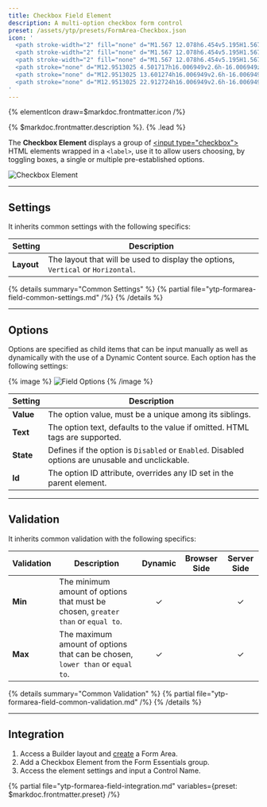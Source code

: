 ```yaml
---
title: Checkbox Field Element
description: A multi-option checkbox form control
preset: /assets/ytp/presets/FormArea-Checkbox.json
icon: '
  <path stroke-width="2" fill="none" d="M1.567 12.078h6.454v5.195H1.567z" transform="matrix(.89867 0 0 1.11653 .4461395 -10.584083)"/>
  <path stroke-width="2" fill="none" d="M1.567 12.078h6.454v5.195H1.567z" transform="matrix(.89867 0 0 1.11653 .4461395 -1.484526)"/>
  <path stroke-width="2" fill="none" d="M1.567 12.078h6.454v5.195H1.567z" transform="matrix(.89867 0 0 1.11653 .4461395 7.826924)"/>
  <path stroke="none" d="M12.9513025 4.501717h16.006949v2.6h-16.006949z"/>
  <path stroke="none" d="M12.9513025 13.601274h16.006949v2.6h-16.006949z"/>
  <path stroke="none" d="M12.9513025 22.912724h16.006949v2.6h-16.006949z"/>
'
---
```


{% elementIcon draw=$markdoc.frontmatter.icon /%}

{% $markdoc.frontmatter.description %}. {% .lead %}

The **Checkbox Element** displays a group of [\<input type="checkbox"\>](https://developer.mozilla.org/en-US/docs/Web/HTML/Element/input/checkbox) HTML elements wrapped in a `<label>`, use it to allow users choosing, by toggling boxes, a single or multiple pre-established options.

![Checkbox Element](/assets/ytp/forms/fields/checkbox.webp)

---

## Settings

It inherits common settings with the following specifics:

| Setting | Description |
| ------- | ----------- |
| **Layout** | The layout that will be used to display the options, `Vertical` or `Horizontal`. |

{% details summary="Common Settings" %}
    {% partial file="ytp-formarea-field-common-settings.md" /%}
{% /details %}

---

## Options

Options are specified as child items that can be input manually as well as dynamically with the use of a Dynamic Content source. Each option has the following settings:

{% image %}
![Field Options](/assets/ytp/forms/fields/options.webp)
{% /image %}

| Setting | Description |
| ------- | ----------- |
| **Value** | The option value, must be a unique among its siblings. | &#x2713; |
| **Text** | The option text, defaults to the value if omitted. HTML tags are supported. | &#x2713; |
| **State** | Defines if the option is `Disabled` or `Enabled`. Disabled options are unusable and unclickable. | &#x2713; |
| **Id** | The option ID attribute, overrides any ID set in the parent element. | &#x2713; |

---

## Validation

It inherits common validation with the following specifics:

| Validation | Description | Dynamic | Browser Side | Server Side |
| ---------- | ----------- | :-----: | :----------: | :---------: |
| **Min** | The minimum amount of options that must be chosen, `greater than` or `equal to`. | &#x2713; | | &#x2713; |
| **Max** | The maximum amount of options that can be chosen, `lower than` or `equal to`. | &#x2713; | | &#x2713; |

{% details summary="Common Validation" %}
    {% partial file="ytp-formarea-field-common-validation.md" /%}
{% /details %}

---

## Integration

1. Access a Builder layout and [create](../../setup#creating-a-form) a Form Area.
1. Add a Checkbox Element from the Form Essentials group.
1. Access the element settings and input a Control Name.

{% partial file="ytp-formarea-field-integration.md" variables={preset: $markdoc.frontmatter.preset} /%}
